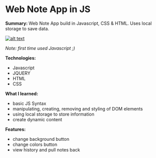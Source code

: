 # Web Note App in JS

<b>Summary: </b>
Web Note App build in Javascript, CSS & HTML. Uses local storage to save data.

[![alt text](https://github.com/MaximilianKlackl/NoteApp/blob/master/screenshot1_app.png)](https://maximilianklackl.github.io/NoteApp/)

<i>Note: first time used Javascript ;)</i>

<b>Technologies:</b>
<ul>
  <li>Javascript</li>
  <li>JQUERY</li>
  <li>HTML</li>
  <li>CSS</li>
</ul>
<b>What I learned:</b>
<ul>
  <li>basic JS Syntax</li>
  <li>manipulating, creating, removing and styling of DOM elements</li>
  <li>using local storage to store information</li>
  <li>create dynamic content</li>
</ul>
<b>Features: </b>
<ul>
  <li>change background button</li>
  <li>change colors button</li>
  <li>view history and pull notes back</li>
</ul>

